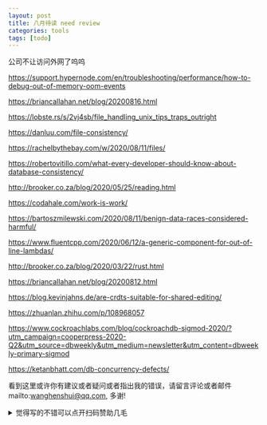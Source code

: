 ```yaml
---
layout: post
title: 八月待读 need review 
categories: tools
tags: [todo]
---
```

  

公司不让访问外网了呜呜

https://support.hypernode.com/en/troubleshooting/performance/how-to-debug-out-of-memory-oom-events

https://briancallahan.net/blog/20200816.html

https://lobste.rs/s/2vj4sb/file_handling_unix_tips_traps_outright

https://danluu.com/file-consistency/

https://rachelbythebay.com/w/2020/08/11/files/

https://robertovitillo.com/what-every-developer-should-know-about-database-consistency/

http://brooker.co.za/blog/2020/05/25/reading.html

https://codahale.com/work-is-work/

https://bartoszmilewski.com/2020/08/11/benign-data-races-considered-harmful/

https://www.fluentcpp.com/2020/06/12/a-generic-component-for-out-of-line-lambdas/

http://brooker.co.za/blog/2020/03/22/rust.html

https://briancallahan.net/blog/20200812.html

https://blog.kevinjahns.de/are-crdts-suitable-for-shared-editing/

https://zhuanlan.zhihu.com/p/108968057

https://www.cockroachlabs.com/blog/cockroachdb-sigmod-2020/?utm_campaign=cooperpress-2020-Q2&utm_source=dbweekly&utm_medium=newsletter&utm_content=dbweekly-primary-sigmod

https://ketanbhatt.com/db-concurrency-defects/

看到这里或许你有建议或者疑问或者指出我的错误，请留言评论或者邮件mailto:wanghenshui@qq.com, 多谢! 
<details>
<summary>觉得写的不错可以点开扫码赞助几毛</summary>
<img src="https://wanghenshui.github.io/assets/wepay.png" alt="微信转账">
</details>